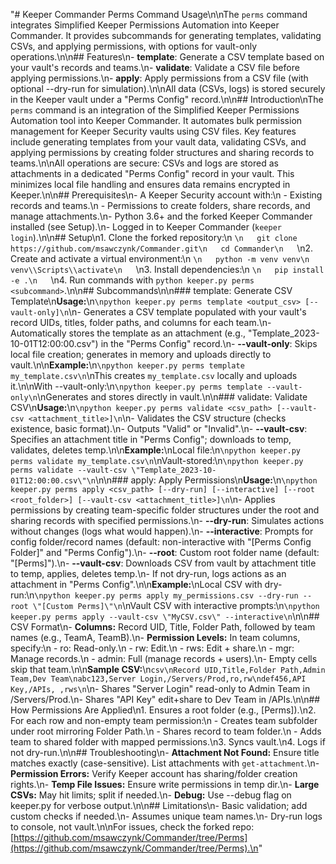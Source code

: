 "# Keeper Commander Perms Command Usage\n\nThe `perms` command integrates Simplified Keeper Permissions Automation into Keeper Commander. It provides subcommands for generating templates, validating CSVs, and applying permissions, with options for vault-only operations.\n\n## Features\n- **template**: Generate a CSV template based on your vault's records and teams.\n- **validate**: Validate a CSV file before applying permissions.\n- **apply**: Apply permissions from a CSV file (with optional --dry-run for simulation).\n\nAll data (CSVs, logs) is stored securely in the Keeper vault under a \"Perms Config\" record.\n\n## Introduction\nThe `perms` command is an integration of the Simplified Keeper Permissions Automation tool into Keeper Commander. It automates bulk permission management for Keeper Security vaults using CSV files. Key features include generating templates from your vault data, validating CSVs, and applying permissions by creating folder structures and sharing records to teams.\n\nAll operations are secure: CSVs and logs are stored as attachments in a dedicated \"Perms Config\" record in your vault. This minimizes local file handling and ensures data remains encrypted in Keeper.\n\n## Prerequisites\n- A Keeper Security account with:\n  - Existing records and teams.\n  - Permissions to create folders, share records, and manage attachments.\n- Python 3.6+ and the forked Keeper Commander installed (see Setup).\n- Logged in to Keeper Commander (`keeper login`).\n\n## Setup\n1. Clone the forked repository:\n   ```\n   git clone https://github.com/msawczynk/Commander.git\n   cd Commander\n   ```\n2. Create and activate a virtual environment:\n   ```\n   python -m venv venv\n   venv\\Scripts\\activate\n   ```\n3. Install dependencies:\n   ```\n   pip install -e .\n   ```\n4. Run commands with `python keeper.py perms <subcommand>`.\n\n## Subcommands\n\n### template: Generate CSV Template\n**Usage:**\n```\npython keeper.py perms template <output_csv> [--vault-only]\n```\n- Generates a CSV template populated with your vault's record UIDs, titles, folder paths, and columns for each team.\n- Automatically stores the template as an attachment (e.g., \"Template_2023-10-01T12:00:00.csv\") in the \"Perms Config\" record.\n- **--vault-only**: Skips local file creation; generates in memory and uploads directly to vault.\n\n**Example:**\n```\npython keeper.py perms template my_template.csv\n```\nThis creates `my_template.csv` locally and uploads it.\n\nWith --vault-only:\n```\npython keeper.py perms template --vault-only\n```\nGenerates and stores directly in vault.\n\n### validate: Validate CSV\n**Usage:**\n```\npython keeper.py perms validate <csv_path> [--vault-csv <attachment_title>]\n```\n- Validates the CSV structure (checks existence, basic format).\n- Outputs \"Valid\" or \"Invalid\".\n- **--vault-csv**: Specifies an attachment title in \"Perms Config\"; downloads to temp, validates, deletes temp.\n\n**Example:**\nLocal file:\n```\npython keeper.py perms validate my_template.csv\n```\nVault-stored:\n```\npython keeper.py perms validate --vault-csv \"Template_2023-10-01T12:00:00.csv\"\n```\n\n### apply: Apply Permissions\n**Usage:**\n```\npython keeper.py perms apply <csv_path> [--dry-run] [--interactive] [--root <root_folder>] [--vault-csv <attachment_title>]\n```\n- Applies permissions by creating team-specific folder structures under the root and sharing records with specified permissions.\n- **--dry-run**: Simulates actions without changes (logs what would happen).\n- **--interactive**: Prompts for config folder/record names (default: non-interactive with \"[Perms Config Folder]\" and \"Perms Config\").\n- **--root**: Custom root folder name (default: \"[Perms]\").\n- **--vault-csv**: Downloads CSV from vault by attachment title to temp, applies, deletes temp.\n- If not dry-run, logs actions as an attachment in \"Perms Config\".\n\n**Example:**\nLocal CSV with dry-run:\n```\npython keeper.py perms apply my_permissions.csv --dry-run --root \"[Custom Perms]\"\n```\nVault CSV with interactive prompts:\n```\npython keeper.py perms apply --vault-csv \"MyCSV.csv\" --interactive\n```\n\n## CSV Format\n- **Columns:** Record UID, Title, Folder Path, followed by team names (e.g., TeamA, TeamB).\n- **Permission Levels:** In team columns, specify:\n  - ro: Read-only.\n  - rw: Edit.\n  - rws: Edit + share.\n  - mgr: Manage records.\n  - admin: Full (manage records + users).\n- Empty cells skip that team.\n\n**Sample CSV:**\n```csv\nRecord UID,Title,Folder Path,Admin Team,Dev Team\nabc123,Server Login,/Servers/Prod,ro,rw\ndef456,API Key,/APIs, ,rws\n```\n- Shares \"Server Login\" read-only to Admin Team in /Servers/Prod.\n- Shares \"API Key\" edit+share to Dev Team in /APIs.\n\n## How Permissions Are Applied\n1. Ensures a root folder (e.g., [Perms]).\n2. For each row and non-empty team permission:\n   - Creates team subfolder under root mirroring Folder Path.\n   - Shares record to team folder.\n   - Adds team to shared folder with mapped permissions.\n3. Syncs vault.\n4. Logs if not dry-run.\n\n## Troubleshooting\n- **Attachment Not Found:** Ensure title matches exactly (case-sensitive). List attachments with `get-attachment`.\n- **Permission Errors:** Verify Keeper account has sharing/folder creation rights.\n- **Temp File Issues:** Ensure write permissions in temp dir.\n- **Large CSVs:** May hit limits; split if needed.\n- **Debug:** Use --debug flag on keeper.py for verbose output.\n\n## Limitations\n- Basic validation; add custom checks if needed.\n- Assumes unique team names.\n- Dry-run logs to console, not vault.\n\nFor issues, check the forked repo: [https://github.com/msawczynk/Commander/tree/Perms](https://github.com/msawczynk/Commander/tree/Perms).\n" 